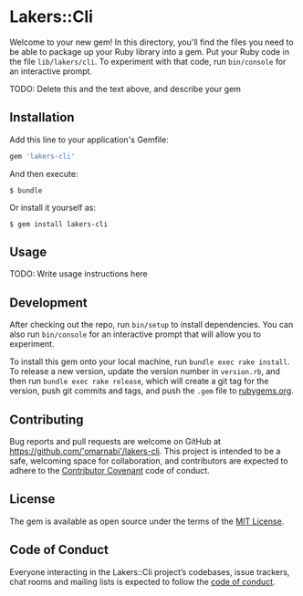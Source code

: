 # Lakers::Cli

Welcome to your new gem! In this directory, you'll find the files you need to be able to package up your Ruby library into a gem. Put your Ruby code in the file `lib/lakers/cli`. To experiment with that code, run `bin/console` for an interactive prompt.

TODO: Delete this and the text above, and describe your gem

## Installation

Add this line to your application's Gemfile:

```ruby
gem 'lakers-cli'
```

And then execute:

    $ bundle

Or install it yourself as:

    $ gem install lakers-cli

## Usage

TODO: Write usage instructions here

## Development

After checking out the repo, run `bin/setup` to install dependencies. You can also run `bin/console` for an interactive prompt that will allow you to experiment.

To install this gem onto your local machine, run `bundle exec rake install`. To release a new version, update the version number in `version.rb`, and then run `bundle exec rake release`, which will create a git tag for the version, push git commits and tags, and push the `.gem` file to [rubygems.org](https://rubygems.org).

## Contributing

Bug reports and pull requests are welcome on GitHub at https://github.com/'omarnabi'/lakers-cli. This project is intended to be a safe, welcoming space for collaboration, and contributors are expected to adhere to the [Contributor Covenant](http://contributor-covenant.org) code of conduct.

## License

The gem is available as open source under the terms of the [MIT License](https://opensource.org/licenses/MIT).

## Code of Conduct

Everyone interacting in the Lakers::Cli project’s codebases, issue trackers, chat rooms and mailing lists is expected to follow the [code of conduct](https://github.com/'omarnabi'/lakers-cli/blob/master/CODE_OF_CONDUCT.md).
